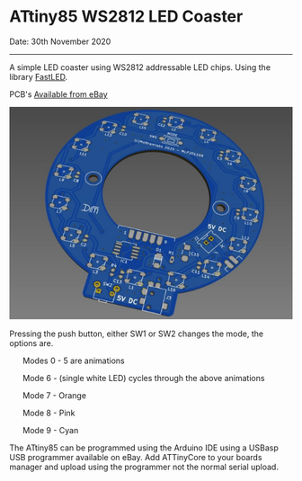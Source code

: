 # ATtiny85 WS2812 LED Coaster
Date: 30th November 2020

---

A simple LED coaster using WS2812 addressable LED chips. Using the library [FastLED](http://fastled.io/). 

PCB's [Available from eBay](https://www.ebay.co.uk/sch/mlabs2018/m.html?_nkw=&_armrs=1&_ipg=&_from=)

![PCB Layout](https://github.com/Mottramlabs/ATtiny85-WS2812-LED-Coaster/blob/main/Board%20Details/PIX201109.jpg)

Pressing the push button, either SW1 or SW2 changes the mode, the options are.

<ol>Modes 0 - 5 are animations</ol>
<ol>Mode 6 - (single white LED) cycles through the above animations</ol>
<ol>Mode 7 - Orange</ol>
<ol>Mode 8 - Pink</ol>
<ol>Mode 9 - Cyan</ol>

The ATtiny85 can be programmed using the Arduino IDE using a USBasp USB programmer available on eBay. Add ATTinyCore to your boards manager and upload using the programmer not the normal serial upload. 